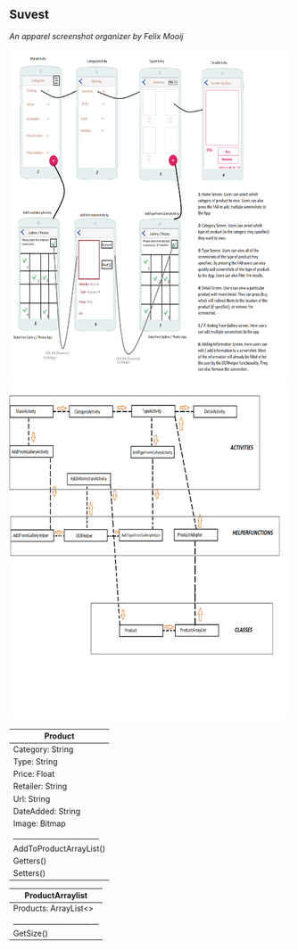 ## Suvest
*An apparel screenshot organizer by Felix Mooij*

<img src="https://github.com/feetjeex/SuvestApp/blob/master/doc/DesignDocument.png" width="750" height="600" />


<img src="https://github.com/feetjeex/SuvestApp/blob/master/doc/DesignUML.png" width="750" height="600" />

| Product                  |
|--------------------------|
| Category: String         |
| Type: String             |
| Price: Float             |
| Retailer: String         |
| Url: String              |
| DateAdded: String        |
| Image: Bitmap            |
| ________________________ |
| AddToProductArrayList()  |
| Getters()                |
| Setters()                |

| ProductArraylist         |
|--------------------------|
| Products: ArrayList<>    |
| ________________________ |
| GetSize()                |

